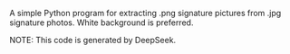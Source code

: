 A simple Python program for extracting .png signature pictures from .jpg signature photos. White background is preferred.

NOTE: This code is generated by DeepSeek.
